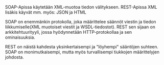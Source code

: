 SOAP-Apissa käytetään XML-muotoa tiedon välitykseen.
REST-Apissa XML lisäkis käyvät mm. myös: JSON ja HTML

SOAP on enemmänkin protokolla, joka määrittelee säännöt viestin ja tiedon liikkumiselle(XML muotoiset viestit ja WSDL-tiedostot). REST sen sijaan on arkkitehtuurityyli, jossa hyödynnetään HTTP-protokollaa ja sen ominaisuuksia.

REST on näistä kahdesta yksinkertaisempi ja "löyhempi" sääntöjen suhteen. SOAP on monimutkaisempi, mutta myös turvallisempi tiukkojen määrittelyjen johdosta.
